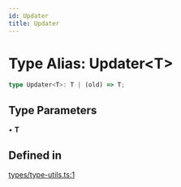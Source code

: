 ```yaml
---
id: Updater
title: Updater
---
```


# Type Alias: Updater\<T\>

```ts
type Updater<T>: T | (old) => T;
```

## Type Parameters

• **T**

## Defined in

[types/type-utils.ts:1](https://github.com/TanStack/table/blob/b1e6b79157b0debc7222660572b06c8b857f4605/packages/table-core/src/types/type-utils.ts#L1)

